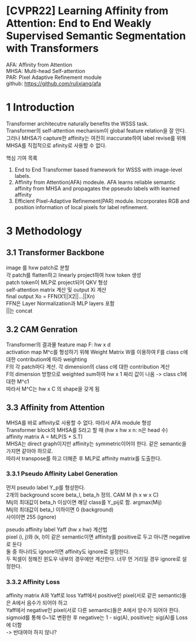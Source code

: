 # [CVPR22] Learning Affinity from Attention: End to End Weakly Supervised Semantic Segmentation with Transformers
AFA: Affinity from Attention  
MHSA: Multi-head Self-attention  
PAR: Pixel Adaptive Refinement module  
github: https://github.com/rulixiang/afa

# 1 Introduction
Transformer architecutre naturally benefits the WSSS task.  
Transformer의 self-attention mechanism이 global feature relation을 잘 안다.  
그러나 MHSA가 capture한 affinity는 여전히 inaccurate하여 label revise를 위해 MHSA를 직접적으로 afinity로 사용할 수 없다.  

핵심 기여 목록 
1. End to End Transformer based framework for WSSS with image-level labels. 
2. Affinity from Attention(AFA) modeule. AFA learns reliable semantic affinity from MHSA and propagates the ppseudo labels with learned affinity  
3. Efficient Pixel-Adaptive Refinement(PAR) module. Incorporates RGB and position information of local pixels for label refinement. 

# 3 Methodology  
## 3.1 Transformer Backbone 
image 를 hxw patch로 분할  
각 patch를 flatten하고 linearly project하여 hxw token 생성  
patch token이 MLP로 project되어 QKV 형성  
self-attention matrix 계산 및 output Xi 계산  
final output Xo = FFN(X1||X2||...||Xn)  
FFN은 Layer Normalization과 MLP layers 포함  
||는 concat  
## 3.2 CAM Genration  
Transformer의 결과물 feature map F: hw x d  
activation map M^c를 형성하기 위해 Weight Matrix W를 이용하여 F를 class c에 대한 contribution에 따라 weighting  
F의 각 patch마다 계산. 각 dimension의 class c에 대한 contribution 계산  
F의 dimension 방향으로 weighted sum하여 hw x 1 짜리 값이 나옴 -> class c1에 대한 M^c1  
따라서 M^C는 hw x C 의 shape을 갖게 됨  

## 3.3 Affinity from Attention  
MHSA를 바로 affinity로 사용할 수 없다. 따라서 AFA module 형성  
Transformer block의 MHSA를 S라고 할 때 (hw x hw x n: n은 head 수)  
affinity matrix A = MLP(S + S.T)  
MHSA는 direct graph이지만 affinity는 symmetric이어야 한다. 같은 semantic을 가지면 같아야 하므로.  
따라서 transpose를 하고 더해준 후 MLP로 affinity matrix를 도출한다.  
### 3.3.1 Pseudo Affinity Label Generation 
먼저 pseudo label Y_p를 형성한다.  
2개의 background score beta_l, beta_h 정의. CAM M (h x w x C)  
Mij의 최대값이 beta_h 이상이면 해당 class를 Y_pij로 함. argmax(Mij)    
Mij의 최대값이 beta_l 이하이면 0 (background)  
사이이면 255 (ignore)  

pseudo affinity label Yaff (hw x hw) 계산법  
pixel (i, j)와 (k, l)이 같은 semantic이면 affinity를 positive로 두고 아니면 negative로 둔다  
둘 중 하나라도 ignore이면 affinity도 ignore로 설정한다.  
두 픽셀이 정해진 윈도우 내부의 경우에만 계산한다. 너무 먼 거리일 경우 ignore로 설정한다.  

### 3.3.2 Affinity Loss  
affinity matrix A와 Yaff로 loss
Yaff에서 positive인 pixel(서로 같은 semantic)들은 A에서 음수가 되어야 하고  
Yaff에서 negative인 pixel(서로 다른 semantic)들은 A에서 양수가 되어야 한다.  
sigmoid를 통해 0~1로 변환한 후 negative는 1 - sig(A), positive는 sig(A)를 Loss에 더함  
-> 반대여야 하지 않나?  

